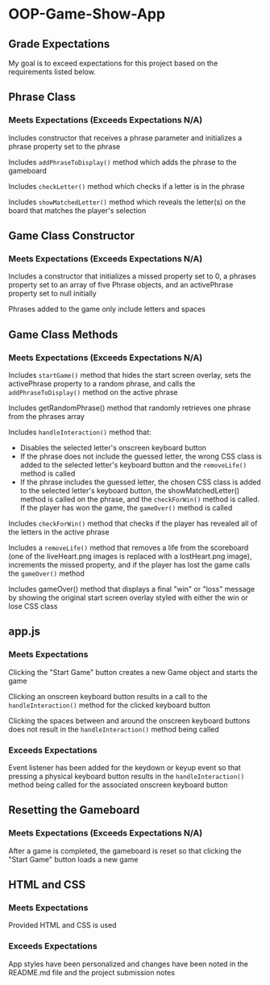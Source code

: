 # OOP-Game-Show-App

## Grade Expectations

My goal is to exceed expectations for this project based on the requirements listed below.

## Phrase Class

### Meets Expectations (Exceeds Expectations N/A)

Includes constructor that receives a phrase parameter and initializes a phrase property set to the phrase

Includes `addPhraseToDisplay()` method which adds the phrase to the gameboard

Includes `checkLetter()` method which checks if a letter is in the phrase

Includes `showMatchedLetter()` method which reveals the letter(s) on the board that matches the player's selection

## Game Class Constructor

### Meets Expectations (Exceeds Expectations N/A)

Includes a constructor that initializes a missed property set to 0, a phrases property set to an array of five Phrase objects, and an activePhrase property set to null initially

Phrases added to the game only include letters and spaces

## Game Class Methods

### Meets Expectations (Exceeds Expectations N/A)

Includes `startGame()` method that hides the start screen overlay, sets the activePhrase property to a random phrase, and calls the `addPhraseToDisplay()` method on the active phrase

Includes getRandomPhrase() method that randomly retrieves one phrase from the phrases array

Includes `handleInteraction()` method that:

-   Disables the selected letter's onscreen keyboard button
-   If the phrase does not include the guessed letter, the wrong CSS class is added to the selected letter's keyboard        button and the `removeLife()` method is called
-   If the phrase includes the guessed letter, the chosen CSS class is added to the selected letter's keyboard button,       the showMatchedLetter() method is called on the phrase, and the `checkForWin()` method is called. If the player has        won the game, the `gameOver()` method is called

Includes `checkForWin()` method that checks if the player has revealed all of the letters in the active phrase

Includes a `removeLife()` method that removes a life from the scoreboard (one of the liveHeart.png images is replaced with a lostHeart.png image), increments the missed property, and if the player has lost the game calls the `gameOver()` method

Includes gameOver() method that displays a final "win" or "loss" message by showing the original start screen overlay styled with either the win or lose CSS class

## app.js

### Meets Expectations

Clicking the "Start Game" button creates a new Game object and starts the game

Clicking an onscreen keyboard button results in a call to the `handleInteraction()` method for the clicked keyboard button

Clicking the spaces between and around the onscreen keyboard buttons does not result in the `handleInteraction()` method being called

### Exceeds Expectations

Event listener has been added for the keydown or keyup event so that pressing a physical keyboard button results in the `handleInteraction()` method being called for the associated onscreen keyboard button

## Resetting the Gameboard

### Meets Expectations (Exceeds Expectations N/A)

After a game is completed, the gameboard is reset so that clicking the "Start Game" button loads a new game

## HTML and CSS

### Meets Expectations

Provided HTML and CSS is used

### Exceeds Expectations

App styles have been personalized and changes have been noted in the README.md file and the project submission notes
